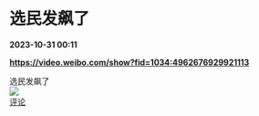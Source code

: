 # 选民发飙了

**2023-10-31 00:11**

**https://video.weibo.com/show?fid=1034:4962676929921113**

选民发飙了  
![](https://img3.chouti.com/CHOUTI_20231031/1CCB5F53E2F941F6B09931E3087FF49E_W500H500.jpeg)  
[评论](https://m.chouti.com/link/40456013)